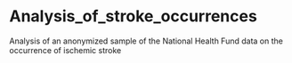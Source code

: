 # Analysis_of_stroke_occurrences
Analysis of an anonymized sample of the National Health Fund data on the occurrence of ischemic stroke
